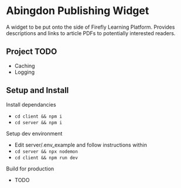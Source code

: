 # Abingdon Publishing Widget

A widget to be put onto the side of Firefly Learning Platform. Provides descriptions and links to article PDFs to potentially interested readers.

## Project TODO
- Caching
- Logging

## Setup and Install

Install dependancies
- `cd client && npm i`
- `cd server && npm i`

Setup dev environment
- Edit server/.env_example and follow instructions within
- `cd server && npx nodemon`
- `cd client && npm run dev`

Build for production
- TODO